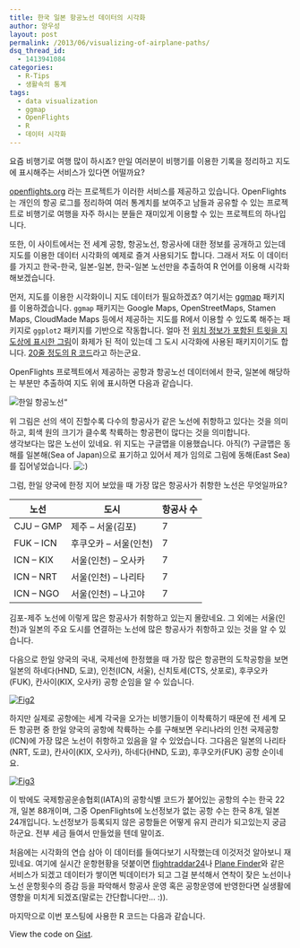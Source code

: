 ```yaml
---
title: 한국 일본 항공노선 데이터의 시각화
author: 양우성
layout: post
permalink: /2013/06/visualizing-of-airplane-paths/
dsq_thread_id:
  - 1413941084
categories:
  - R-Tips
  - 생활속의 통계
tags:
  - data visualization
  - ggmap
  - OpenFlights
  - R
  - 데이터 시각화
---
```

요즘 비행기로 여행 많이 하시죠? 만일 여러분이 비행기를 이용한 기록을 정리하고 지도에 표시해주는 서비스가 있다면 어떨까요? 

[openflights.org][1] 라는 프로젝트가 이러한 서비스를 제공하고 있습니다. OpenFlights는 개인의 항공 로그를 정리하여 여러 통계치를 보여주고 남들과 공유할 수 있는 프로젝트로 비행기로 여행을 자주 하시는 분들은 재미있게 이용할 수 있는 프로젝트의 하나입니다. 

또한, 이 사이트에서는 전 세계 공항, 항공노선, 항공사에 대한 정보를 공개하고 있는데 지도를 이용한 데이터 시각화의 예제로 즐겨 사용되기도 합니다. 그래서 저도 이 데이터를 가지고 한국-한국, 일본-일본, 한국-일본 노선만을 추출하여 R 언어를 이용해 시각화해보겠습니다. 

<!--more-->

먼저, 지도를 이용한 시각화이니 지도 데이터가 필요하겠죠? 여기서는 [ggmap][2] 패키지를 이용하겠습니다. `ggmap` 패키지는 Google Maps, OpenStreetMaps, Stamen Maps, CloudMade Maps 등에서 제공하는 지도를 R에서 이용할 수 있도록 해주는 패키지로 `ggplot2` 패키지를 기반으로 작동합니다. 얼마 전 [위치 정보가 포함된 트윗을 지도상에 표시한 그림][3]이 화제가 된 적이 있는데 그 도시 시각화에 사용된 패키지이기도 합니다. [20줄 정도의 R 코드][4]라고 하는군요. 

OpenFlights 프로젝트에서 제공하는 공항과 항공노선 데이터에서 한국, 일본에 해당하는 부분만 추출하여 지도 위에 표시하면 다음과 같습니다. 

<img src="http://i2.wp.com/farm3.staticflickr.com/2845/9085732328_24f7b85ee0_o.png?w=550" alt="한일 항공노선" data-recalc-dims="1" />&ldquo; 

위 그림은 선의 색이 진할수록 다수의 항공사가 같은 노선에 취항하고 있다는 것을 의미하고, 회색 원의 크기가 클수록 착륙하는 항공편이 많다는 것을 의미합니다.  
생각보다는 많은 노선이 있네요. 위 지도는 구글맵을 이용했습니다. 아직(?) 구글맵은 동해를 일본해(Sea of Japan)으로 표기하고 있어서 제가 임의로 그림에 동해(East Sea)를 집어넣었습니다. <img src="http://i0.wp.com/wsyang.com/wp-includes/images/smilies/icon_smile.gif?w=550" alt=":)" class="wp-smiley" data-recalc-dims="1" />

그럼, 한일 양국에 한정 지어 보았을 때 가장 많은 항공사가 취항한 노선은 무엇일까요?

| 노선              | 도시                  | 항공사 수 |
| --------------- | ------------------- | ----- |
| CJU &#8211; GMP | 제주 &#8211; 서울(김포)   | 7     |
| FUK &#8211; ICN | 후쿠오카 &#8211; 서울(인천) | 7     |
| ICN &#8211; KIX | 서울(인천) &#8211; 오사카  | 7     |
| ICN &#8211; NRT | 서울(인천) &#8211; 나리타  | 7     |
| ICN &#8211; NGO | 서울(인천) &#8211; 나고야  | 7     |

김포-제주 노선에 이렇게 많은 항공사가 취항하고 있는지 몰랐네요. 그 외에는 서울(인천)과 일본의 주요 도시를 연결하는 노선에 많은 항공사가 취항하고 있는 것을 알 수 있습니다. 

다음으로 한일 양국의 국내, 국제선에 한정했을 때 가장 많은 항공편의 도착공항을 보면 일본의 하네다(HND, 도쿄), 인천(ICN, 서울), 신치토세(CTS, 삿포로), 후쿠오카(FUK), 칸사이(KIX, 오사카) 공항 순임을 알 수 있습니다. 

[<img src="http://i2.wp.com/farm8.staticflickr.com/7351/9090870270_3e53f16231_o.png?resize=550%2C321" alt="Fig2" data-recalc-dims="1" />][5]

하지만 실제로 공항에는 세계 각국을 오가는 비행기들이 이착륙하기 때문에 전 세계 모든 항공편 중 한일 양국의 공항에 착륙하는 수를 구해보면 우리나라의 인천 국제공항(ICN)에 가장 많은 노선이 취항하고 있음을 알 수 있었습니다. 그다음은 일본의 나리타(NRT, 도쿄), 칸사이(KIX, 오사카), 하네다(HND, 도쿄), 후쿠오카(FUK) 공항 순이네요.

[<img src="http://i0.wp.com/farm8.staticflickr.com/7432/9090870244_5d6cdfb574_o.png?resize=550%2C321" alt="Fig3" data-recalc-dims="1" />][6]

이 밖에도 국제항공운송협회(IATA)의 공항식별 코드가 붙어있는 공항의 수는 한국 22개, 일본 88개이며, 그중 OpenFlights에 노선정보가 없는 공항 수는 한국 8개, 일본 24개입니다. 노선정보가 등록되지 않은 공항들은 어떻게 유지 관리가 되고있는지 궁금하군요. 전부 세금 들여서 만들었을 텐데 말이죠. 

처음에는 시각화의 연습 삼아 이 데이터를 들여다보기 시작했는데 이것저것 알아보니 재밌네요. 여기에 실시간 운항현황을 덧붙이면 [flightraddar24][7]나 [Plane Finder][8]와 같은 서비스가 되겠고 데이터가 쌓이면 빅데이터가 되고 그걸 분석해서 연착이 잦은 노선이나 노선 운항횟수의 증감 등을 파악해서 항공사 운영 혹은 공항운영에 반영한다면 실생활에 영향을 미치게 되겠죠(말로는 간단합니다만&hellip; :)).

마지막으로 이번 포스팅에 사용한 R 코드는 다음과 같습니다. 

<noscript>
  <p>
    View the code on <a href="https://gist.github.com/5820018">Gist</a>.
  </p>
</noscript>

 [1]: http://openflights.org/
 [2]: http://cran.r-project.org/web/packages/ggmap/index.html
 [3]: https://blog.twitter.com/2013/geography-tweets-3
 [4]: https://twitter.com/miguelrios/status/340506256534024193
 [5]: http://www.flickr.com/photos/woosung/9090870270/ "Fig2 by Woosung Yang, on Flickr"
 [6]: http://www.flickr.com/photos/woosung/9090870244/ "Fig3 by Woosung Yang, on Flickr"
 [7]: http://www.flightradar24.com/
 [8]: http://planefinder.net/